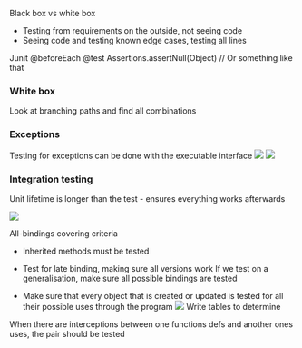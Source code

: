 Black box vs white box
- Testing from requirements on the outside, not seeing code
- Seeing code and testing known edge cases, testing all lines

Junit
@beforeEach
@test
Assertions.assertNull(Object) // Or something like that

### White box
Look at branching paths and find all combinations

### Exceptions
Testing for exceptions can be done with the executable interface
![](Pasted%20image%2020231026084725.png)
![](Pasted%20image%2020231026084800.png)

### Integration testing
Unit lifetime is longer than the test - ensures everything works afterwards

![](Pasted%20image%2020231026092139.png)

All-bindings covering criteria
- Inherited methods must be tested
- Test for late binding, making sure all versions work
If we test on a generalisation, make sure all possible bindings are tested

- Make sure that every object that is created or updated is tested for all their possible uses through the program
![](Pasted%20image%2020231026093719.png)
Write tables to determine 

When there are interceptions between one functions defs and another ones uses, the pair should be tested